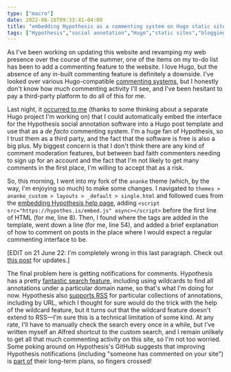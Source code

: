 ```yaml
---
type: ["macro"]
date: 2022-06-16T09:33:41-04:00
title: "embedding Hypothesis as a commenting system on Hugo static sites"
tags: ["Hypothesis","social annotation","Hugo","static sites","blogging","RSS"]
---
```


As I've been working on updating this website and revamping my web presence over the course of the summer, one of the items on my to-do list has been to add a commenting feature to the website. I love Hugo, but the absence of any in-built commenting feature is definitely a downside. I've looked over various Hugo-compatible [commenting systems](https://gohugo.io/content-management/comments/), but I honestly don't know how much commenting activity I'll see, and I've been hesitant to pay a third-party platform to do all of this for me. 

Last night, it [occurred to me](https://spencergreenhalgh.com/myself/2022-06-15-ive-been/) (thanks to some thinking about a separate Hugo project I'm working on) that I could automatically embed the interface for the Hypothesis social annotation software into a Hugo post template and use that as a *de facto* commenting system. I'm a huge fan of Hypothesis, so I trust them as a third party, and the fact that the software is free is also a big plus. My biggest concern is that I don't think there are any kind of comment moderation features, but between bad faith commenters needing to sign up for an account and the fact that I'm not likely to get many comments in the first place, I'm willing to accept that as a risk. 

So, this morning, I went into my fork of the `ananke` theme (which, by the way, I'm enjoying so much) to make some changes. I navigated to `themes > ananke_custom > layouts > _default > single.html` and followed cues from the [embedding Hypothesis help page](https://web.hypothes.is/help/embedding-hypothesis-in-websites-and-platforms/), adding `<script src="https://hypothes.is/embed.js" async></script>` before the first line of HTML (for me, line 8). Then, I found where the tags are added in the template, went down a line (for me, line 54), and added a brief explanation of how to comment on posts in the place where I would expect a regular commenting interface to be.

[EDIT on 21 June 22: I'm completely wrong in this last paragraph. Check out [this post](https://spencergreenhalgh.com/myself/some-hypothesis-updates/) for updates.]

The final problem here is getting notifications for comments. Hypothesis has a pretty [fantastic search feature](https://web.hypothes.is/help/how-hypothesis-search-works/), including using wildcards to find all annotations under a particular domain name, so that's what I'm doing for now. Hypothesis also [supports RSS](https://web.hypothes.is/help/atom-rss-feeds-for-annotations/) for particular collections of annotations, including by URL, which I thought for sure would do the trick with the help of the wildcard feature, but it turns out that the wildcard feature doesn't extend to RSS—I'm sure this is a technical limitation of some kind. At any rate, I'll have to manually check the search every once in a while, but I've written myself an Alfred shortcut to the custom search, and I remain unlikely to get all that much commenting activity on this site, so I'm not too worried. Some poking around on Hypothesis's GitHub suggests that improving Hypothesis notifications (including "someone has commented on your site") is [part of](https://github.com/hypothesis/product-backlog/projects/6#card-12350921) their long-term plans, so fingers crossed!


